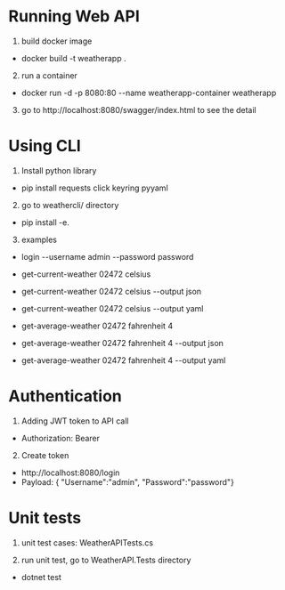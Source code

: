 
# Running Web API 
1. build docker image
- docker build -t weatherapp .

2. run a container
- docker run -d -p 8080:80 --name weatherapp-container weatherapp

3. go to http://localhost:8080/swagger/index.html to see the detail 

# Using CLI 
1. Install python library 
- pip install requests click keyring pyyaml

2. go to weathercli/ directory 
- pip install -e. 

3. examples
- login --username admin --password password

- get-current-weather 02472 celsius
- get-current-weather 02472 celsius --output json
- get-current-weather 02472 celsius --output yaml

- get-average-weather 02472 fahrenheit 4 
- get-average-weather 02472 fahrenheit 4 --output json
- get-average-weather 02472 fahrenheit 4 --output yaml

# Authentication 
1. Adding JWT token to API call
- Authorization: Bearer <your-token>

2. Create token
-  http://localhost:8080/login
- Payload: { "Username":"admin", "Password":"password"}
 

# Unit tests 
1. unit test cases: WeatherAPITests.cs

2. run unit test, go to WeatherAPI.Tests directory
- dotnet test
